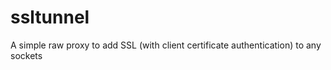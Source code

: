 ssltunnel
=========

A simple raw proxy to add SSL (with client certificate authentication) to any sockets
